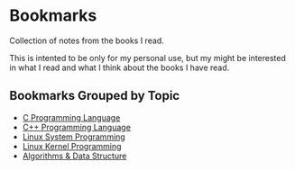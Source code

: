# Bookmarks

Collection of notes from the books I read.

This is intented to be only for my personal use,
but my might be interested in what I read and
what I think about the books I have read.

## Bookmarks Grouped by Topic

* [C Programming Language](c.md)
* [C++ Programming Language](cpp.md)
* [Linux System Programming](linux-programming.md)
* [Linux Kernel Programming](linux-kernel.md)
* [Algorithms & Data Structure](algorithms.md)

